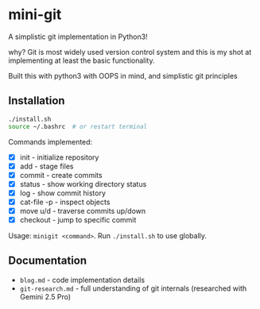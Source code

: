 # mini-git
A simplistic git implementation in Python3!

why?
Git is most widely used version control system and this is my shot at implementing at least the basic functionality. 

Built this with python3 with OOPS in mind, and simplistic git principles

## Installation
```bash
./install.sh
source ~/.bashrc  # or restart terminal
```

Commands implemented: 
- [x] init - initialize repository
- [x] add - stage files  
- [x] commit - create commits
- [x] status - show working directory status
- [x] log - show commit history
- [x] cat-file -p - inspect objects
- [x] move u/d - traverse commits up/down
- [x] checkout - jump to specific commit

Usage: `minigit <command>`. Run `./install.sh` to use globally.

## Documentation
- `blog.md` - code implementation details
- `git-research.md` - full understanding of git internals (researched with Gemini 2.5 Pro)



